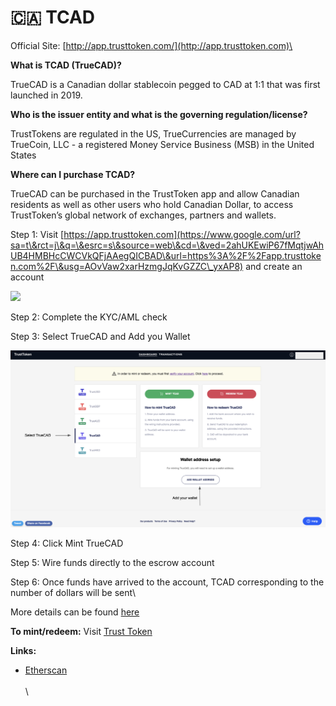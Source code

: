 # 🇨🇦 TCAD

Official Site:  [http://app.trusttoken.com/](http://app.trusttoken.com)\


**What is TCAD (TrueCAD)?**

TrueCAD is a Canadian dollar stablecoin pegged to CAD at 1:1 that was first launched in 2019.

**Who is the issuer entity and what is the governing regulation/license?**

TrustTokens are regulated in the US, TrueCurrencies are managed by TrueCoin, LLC - a registered Money Service Business (MSB) in the United States

**Where can I purchase TCAD?**

TrueCAD can be purchased in the TrustToken app and allow Canadian residents as well as other users who hold Canadian Dollar, to access TrustToken’s global network of exchanges, partners and wallets.

Step 1: Visit [https://app.trusttoken.com](https://www.google.com/url?sa=t\&rct=j\&q=\&esrc=s\&source=web\&cd=\&ved=2ahUKEwiP67fMqtjwAhUB4HMBHcCWCVkQFjAAegQICBAD\&url=https%3A%2F%2Fapp.trusttoken.com%2F\&usg=AOvVaw2xarHzmgJqKvGZZC\_yxAP8) and create an account

![](https://lh6.googleusercontent.com/YWq4dsvjKJNVRoEX7qS4EPlqL9C0lXKtQ0EU5JzD0bk1naChlabFTqfDJmaiNf\_aVwq7qBKnIbfxbCoAEWwUIyydrj0dEE97dTvorn4UzVjxsT722Er-p\_IG5KNgG865lXVjZ30Wllw)

Step 2: Complete the KYC/AML check

Step 3: Select TrueCAD and Add you Wallet

![](<../.gitbook/assets/Screenshot 2021-07-02 at 2.24.09 PM.png>)

Step 4: Click Mint TrueCAD

Step 5: Wire funds directly to the escrow account &#x20;

Step 6: Once funds have arrived to the account, TCAD corresponding to the number of dollars will be sent\


More details can be found [here](https://blog.trusttoken.com/how-to-purchase-and-redeem-trueusd-a-guide-for-traders-ad8b141a9039)

**To mint/redeem:** Visit [Trust Token](https://www.trusttoken.com)&#x20;

**Links:**&#x20;

* [Etherscan](https://etherscan.io/token/0x00000100F2A2bd000715001920eB70D229700085)\
  \
  \
